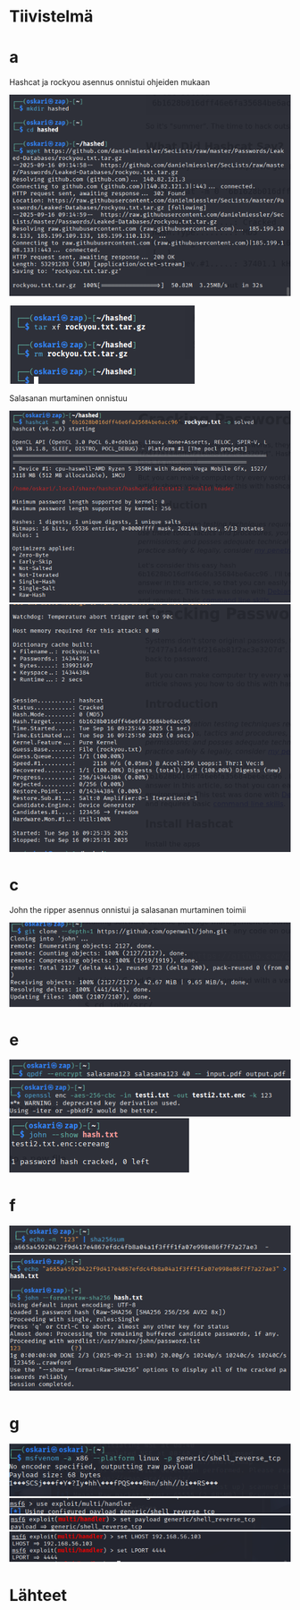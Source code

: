 # Tiivistelmä

# a
Hashcat ja rockyou asennus onnistui ohjeiden mukaan

![Alt text](https://github.com/OskariSalovaara/Tunkeutumistestaus-OskariSalovaara/blob/main/images/hashed%20ja%20rockyou%20asennus.png)


![Alt text](https://github.com/OskariSalovaara/Tunkeutumistestaus-OskariSalovaara/blob/main/images/rockyou%20asennus2.png)

Salasanan murtaminen onnistuu

![Alt text](https://github.com/OskariSalovaara/Tunkeutumistestaus-OskariSalovaara/blob/main/images/esimerkkisalasana1.png)
![Alt text](https://github.com/OskariSalovaara/Tunkeutumistestaus-OskariSalovaara/blob/main/images/esimerkkisalasana2.png)
# c
John the ripper asennus onnistui ja salasanan murtaminen toimii

![Alt text](https://github.com/OskariSalovaara/Tunkeutumistestaus-OskariSalovaara/blob/main/images/h5c.png)
# e


![Alt text](https://github.com/OskariSalovaara/Tunkeutumistestaus-OskariSalovaara/blob/main/images/h5e.png)
![Alt text](https://github.com/OskariSalovaara/Tunkeutumistestaus-OskariSalovaara/blob/main/images/h5ee.png)
![Alt text](https://github.com/OskariSalovaara/Tunkeutumistestaus-OskariSalovaara/blob/main/images/h5eee.png)
# f
![Alt text](https://github.com/OskariSalovaara/Tunkeutumistestaus-OskariSalovaara/blob/main/images/h5f.png)
![Alt text](https://github.com/OskariSalovaara/Tunkeutumistestaus-OskariSalovaara/blob/main/images/h5ff.png)
# g
![Alt text](https://github.com/OskariSalovaara/Tunkeutumistestaus-OskariSalovaara/blob/main/images/h5g.png)
![Alt text](https://github.com/OskariSalovaara/Tunkeutumistestaus-OskariSalovaara/blob/main/images/h5gg.png)
![Alt text](https://github.com/OskariSalovaara/Tunkeutumistestaus-OskariSalovaara/blob/main/images/h5ggg.png)
![Alt text](https://github.com/OskariSalovaara/Tunkeutumistestaus-OskariSalovaara/blob/main/images/h5gggg.png)
# Lähteet
